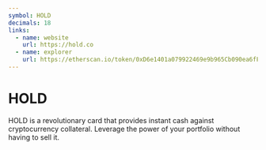 ```yaml
---
symbol: HOLD
decimals: 18
links:
  - name: website
    url: https://hold.co
  - name: explorer
    url: https://etherscan.io/token/0xD6e1401a079922469e9b965Cb090ea6fF64C6839
---
```


# HOLD

HOLD is a revolutionary card that provides instant cash against cryptocurrency collateral. Leverage the power of your portfolio without having to sell it.
